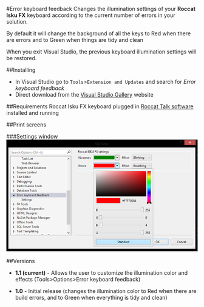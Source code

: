 #Error keyboard feedback
Changes the illumination settings of your **Roccat Isku FX** keyboard according to the current number of errors in your solution.

By default it will change the background of all the keys to Red when there are errors and to Green when things are tidy and clean

When you exit Visual Studio, the previous keyboard illumination settings will be restored.

##Installing
- In Visual Studio go to `Tools`>`Extension and Updates` and search for *Error keyboard feedback*
- Direct download from the [Visual Studio Gallery](https://visualstudiogallery.msdn.microsoft.com/f8aa09ac-6e73-4ad6-90ee-fa92c646d704) website

##Requirements
Roccat Isku FX keyboard plugged in
[Roccat Talk software](http://www.roccat.org/en/Products/Gaming-Software/Talk-FX/) installed and running


##Print screens

###Settings window
![](https://github.com/CosminLazar/VSKeyboardFeedback/blob/master/src/VSKeyboardFeedback/Resources/Settings.png)

##Versions

- **1.1 (current)** - Allows the user to customize the illumination color and effects (Tools>Options>Error keyboard feedback)

- **1.0** - Initial release (changes the illumination color to Red when there are build errors, and to Green when everything is tidy and clean)
